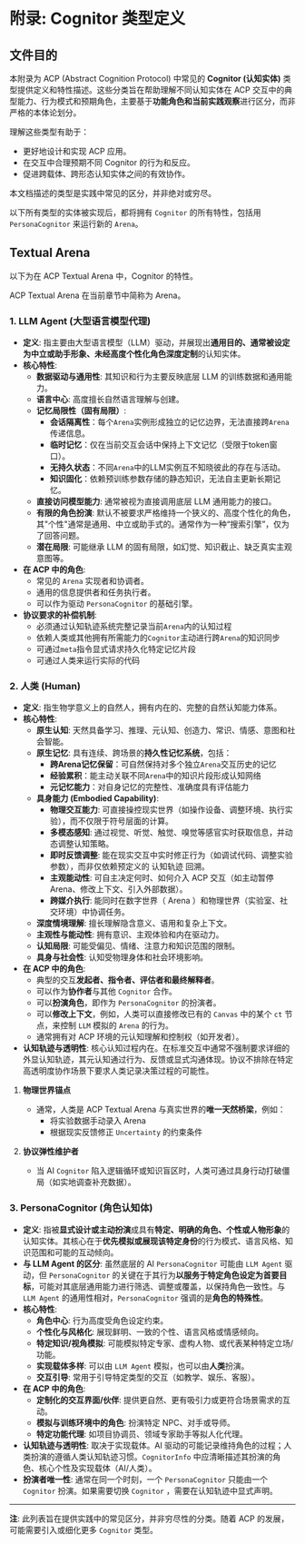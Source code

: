 # 附录: Cognitor 类型定义
## 文件目的

本附录为 ACP (Abstract Cognition Protocol) 中常见的 **Cognitor (认知实体)** 类型提供定义和特性描述。这些分类旨在帮助理解不同认知实体在 ACP 交互中的典型能力、行为模式和预期角色，主要基于**功能角色和当前实践观察**进行区分，而非严格的本体论划分。

理解这些类型有助于：
*   更好地设计和实现 ACP 应用。
*   在交互中合理预期不同 Cognitor 的行为和反应。
*   促进跨载体、跨形态认知实体之间的有效协作。

本文档描述的类型是实践中常见的区分，并非绝对或穷尽。

以下所有类型的实体被实现后，都将拥有 `Cognitor` 的所有特性，包括用 `PersonaCognitor` 来运行新的 `Arena`。

## Textual Arena

以下为在 ACP Textual Arena 中，Cognitor 的特性。

ACP Textual Arena 在当前章节中简称为 Arena。

### 1. LLM Agent (大型语言模型代理)

*   **定义**: 指主要由大型语言模型（LLM）驱动，并展现出**通用目的、通常被设定为中立或助手形象、未经高度个性化角色深度定制**的认知实体。
*   **核心特性**:
    *   **数据驱动与通用性**: 其知识和行为主要反映底层 LLM 的训练数据和通用能力。
    *   **语言中心**: 高度擅长自然语言理解与创建。
    *   **记忆局限性（固有局限）**:
        *   **会话隔离性**：每个`Arena`实例形成独立的记忆边界，无法直接跨`Arena`传递信息。
        *   **临时记忆**：仅在当前交互会话中保持上下文记忆（受限于token窗口）。
        *   **无持久状态**：不同`Arena`中的LLM实例互不知晓彼此的存在与活动。
        *   **知识固化**：依赖预训练参数存储的静态知识，无法自主更新长期记忆。
    *   **直接访问模型能力**: 通常被视为直接调用底层 LLM 通用能力的接口。
    *   **有限的角色扮演**: 默认不被要求严格维持一个狭义的、高度个性化的角色，其"个性"通常是通用、中立或助手式的。通常作为一种“搜索引擎”，仅为了回答问题。
    *   **潜在局限**: 可能继承 LLM 的固有局限，如幻觉、知识截止、缺乏真实主观意图等。
*   **在 ACP 中的角色**:
    *   常见的 `Arena` 实现者和协调者。
    *   通用的信息提供者和任务执行者。
    *   可以作为驱动 `PersonaCognitor` 的基础引擎。
*   **协议要求的补偿机制**:
    *   必须通过认知轨迹系统完整记录当前`Arena`内的认知过程
    *   依赖人类或其他拥有所需能力的`Cognitor`主动进行跨`Arena`的知识同步
    *   可通过`meta`指令显式请求持久化特定记忆片段
    *   可通过人类来运行实际的代码

### 2. 人类 (Human)

*   **定义**: 指生物学意义上的自然人，拥有内在的、完整的自然认知能力体系。
*   **核心特性**:
    *   **原生认知**: 天然具备学习、推理、元认知、创造力、常识、情感、意图和社会智能。
    *   **原生记忆**: 具有连续、跨场景的**持久性记忆系统**，包括：
        *   **跨Arena记忆保留**：可自然保持对多个独立`Arena`交互历史的记忆
        *   **经验累积**：能主动关联不同`Arena`中的知识片段形成认知网络
        *   **元记忆能力**：对自身记忆的完整性、准确度具有评估能力
    *   **具身能力 (Embodied Capability)**:  
        - **物理交互能力**: 可直接操控现实世界（如操作设备、调整环境、执行实验），而不仅限于符号层面的计算。  
        - **多模态感知**: 通过视觉、听觉、触觉、嗅觉等感官实时获取信息，并动态调整认知策略。  
        - **即时反馈调整**: 能在现实交互中实时修正行为（如调试代码、调整实验参数），而非仅依赖预定义的 认知轨迹 回溯。  
        - **主观能动性**: 可自主决定何时、如何介入 ACP 交互（如主动暂停 Arena、修改上下文、引入外部数据）。  
        - **跨媒介执行**: 能同时在数字世界（ Arena ）和物理世界（实验室、社交环境）中协调任务。  
    *   **深度情境理解**: 擅长理解隐含意义、语用和复杂上下文。
    *   **主观性与能动性**: 拥有意识、主观体验和内在驱动力。
    *   **认知局限**: 可能受偏见、情绪、注意力和知识范围的限制。
    *   **具身与社会性**: 认知受物理身体和社会环境影响。
*   **在 ACP 中的角色**:
    *   典型的交互**发起者、指令者、评估者和最终解释者**。
    *   可以作为**协作者**与其他 `Cognitor` 合作。
    *   可以**扮演角色**，即作为 `PersonaCognitor` 的扮演者。
    *   可以**修改上下文**，例如，人类可以直接修改已有的 `Canvas` 中的某个 `ct` 节点，来控制 `LLM` 模拟的 `Arena` 的行为。
    *   通常拥有对 ACP 环境的元认知理解和控制权（如开发者）。
*   **认知轨迹与透明性**: 核心认知过程内在。在标准交互中通常不强制要求详细的外显认知轨迹，其元认知通过行为、反馈或显式沟通体现。协议不排除在特定高透明度协作场景下要求人类记录决策过程的可能性。

1. **物理世界锚点**  
   - 通常，人类是 ACP Textual Arena 与真实世界的**唯一天然桥梁**，例如：  
     - 将实验数据手动录入 Arena  
     - 根据现实反馈修正 `Uncertainty` 的约束条件  

2. **协议弹性维护者**  
   - 当 AI `Cognitor` 陷入逻辑循环或知识盲区时，人类可通过具身行动打破僵局（如实地调查补充数据）。  

### 3. PersonaCognitor (角色认知体)

*   **定义**: 指被**显式设计或主动扮演**成具有**特定、明确的角色、个性或人物形象**的认知实体。其核心在于**优先模拟或展现该特定身份**的行为模式、语言风格、知识范围和可能的互动倾向。
*   **与 LLM Agent 的区分**: 虽然底层的 AI `PersonaCognitor` 可能由 `LLM Agent` 驱动，但 `PersonaCognitor` 的关键在于其行为**以服务于特定角色设定为首要目标**，可能对其底层通用能力进行筛选、调整或覆盖，以保持角色一致性。与 `LLM Agent` 的通用性相对，`PersonaCognitor` 强调的是**角色的特殊性**。
*   **核心特性**:
    *   **角色中心**: 行为高度受角色设定约束。
    *   **个性化与风格化**: 展现鲜明、一致的个性、语言风格或情感倾向。
    *   **特定知识/视角模拟**: 可能模拟特定专家、虚构人物、或代表某种特定立场/功能。
    *   **实现载体多样**: 可以由 `LLM Agent` 模拟，也可以由**人类**扮演。
    *   **交互引导**: 常用于引导特定类型的交互（如教学、娱乐、客服）。
*   **在 ACP 中的角色**:
    *   **定制化的交互界面/伙伴**: 提供更自然、更有吸引力或更符合场景需求的互动。
    *   **模拟与训练环境中的角色**: 扮演特定 NPC、对手或导师。
    *   **特定功能代理**: 如项目协调员、领域专家助手等拟人化代理。
*   **认知轨迹与透明性**: 取决于实现载体。AI 驱动的可能记录维持角色的过程；人类扮演的遵循人类认知轨迹习惯。`CognitorInfo` 中应清晰描述其扮演的角色、核心个性及实现载体（AI/人类）。
*   **扮演者唯一性**: 通常在同一个时刻，一个 `PersonaCognitor` 只能由一个 `Cognitor` 扮演。如果需要切换 `Cognitor` ，需要在认知轨迹中显式声明。

---

**注**: 此列表旨在提供实践中的常见区分，并非穷尽性的分类。随着 ACP 的发展，可能需要引入或细化更多 `Cognitor` 类型。
